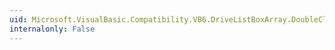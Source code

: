 ```yaml
---
uid: Microsoft.VisualBasic.Compatibility.VB6.DriveListBoxArray.DoubleClick
internalonly: False
---
```


